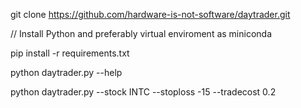 git clone https://github.com/hardware-is-not-software/daytrader.git

// Install Python and preferably virtual enviroment as miniconda

pip install -r requirements.txt

python daytrader.py --help

python daytrader.py --stock INTC --stoploss -15 --tradecost 0.2